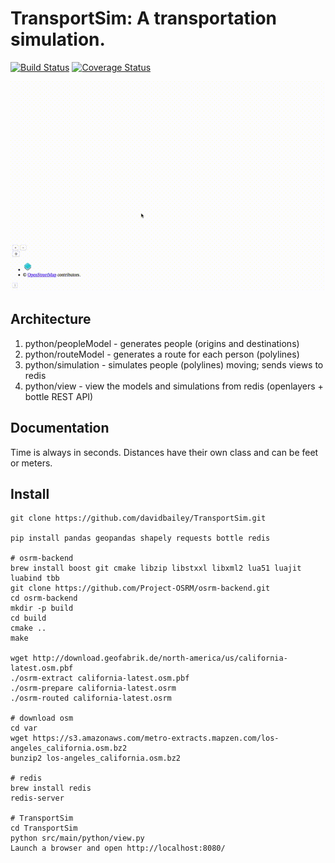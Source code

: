 # TransportSim: A transportation simulation. #

[![Build Status](https://travis-ci.org/davidbailey/TransportSim.svg?branch=master)](https://travis-ci.org/davidbailey/TransportSim)
[![Coverage Status](https://coveralls.io/repos/davidbailey/TransportSim/badge.svg?branch=master&service=github)](https://coveralls.io/github/davidbailey/TransportSim?branch=master)

![TransportSim](https://raw.githubusercontent.com/davidbailey/TransportSim/master/TransportSim.gif "TransportSim")

## Architecture ##

1. python/peopleModel   - generates people (origins and destinations)
2. python/routeModel    - generates a route for each person (polylines)
3. python/simulation     - simulates people (polylines) moving; sends views to redis
4. python/view          - view the models and simulations from redis (openlayers + bottle REST API)

## Documentation ##
Time is always in seconds.
Distances have their own class and can be feet or meters.

## Install ##

```
git clone https://github.com/davidbailey/TransportSim.git

pip install pandas geopandas shapely requests bottle redis

# osrm-backend
brew install boost git cmake libzip libstxxl libxml2 lua51 luajit luabind tbb
git clone https://github.com/Project-OSRM/osrm-backend.git
cd osrm-backend
mkdir -p build
cd build
cmake ..
make

wget http://download.geofabrik.de/north-america/us/california-latest.osm.pbf
./osrm-extract california-latest.osm.pbf
./osrm-prepare california-latest.osrm
./osrm-routed california-latest.osrm

# download osm
cd var
wget https://s3.amazonaws.com/metro-extracts.mapzen.com/los-angeles_california.osm.bz2
bunzip2 los-angeles_california.osm.bz2

# redis 
brew install redis 
redis-server

# TransportSim
cd TransportSim
python src/main/python/view.py
Launch a browser and open http://localhost:8080/
```
